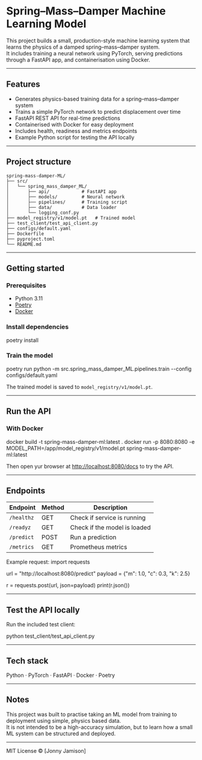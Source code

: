 # Spring–Mass–Damper Machine Learning Model

This project builds a small, production-style machine learning system that learns the physics of a damped spring–mass–damper system.  
It includes training a neural network using PyTorch, serving predictions through a FastAPI app, and containerisation using Docker.

---

## Features
- Generates physics-based training data for a spring–mass–damper system  
- Trains a simple PyTorch network to predict displacement over time  
- FastAPI REST API for real-time predictions  
- Containerised with Docker for easy deployment  
- Includes health, readiness and metrics endpoints  
- Example Python script for testing the API locally  

---

## Project structure
```
spring-mass-damper-ML/
├── src/
│   └── spring_mass_damper_ML/
│       ├── api/            # FastAPI app
│       ├── models/         # Neural network
│       ├── pipelines/      # Training script
│       ├── data/           # Data loader
│       └── logging_conf.py
├── model_registry/v1/model.pt   # Trained model
├── test_client/test_api_client.py
├── configs/default.yaml
├── Dockerfile
├── pyproject.toml
└── README.md
```

---

## Getting started

### Prerequisites
- Python 3.11  
- [Poetry](https://python-poetry.org/)  
- [Docker](https://www.docker.com/)

### Install dependencies
poetry install

### Train the model
poetry run python -m src.spring_mass_damper_ML.pipelines.train --config configs/default.yaml

The trained model is saved to `model_registry/v1/model.pt`.

---

## Run the API

### With Docker
docker build -t spring-mass-damper-ml:latest .
docker run -p 8080:8080 -e MODEL_PATH=/app/model_registry/v1/model.pt spring-mass-damper-ml:latest

Then open yur browser at [http://localhost:8080/docs](http://localhost:8080/docs) to try the API.

---

## Endpoints

| Endpoint | Method | Description |
|-----------|--------|-------------|
| `/healthz` | GET | Check if service is running |
| `/readyz` | GET | Check if the model is loaded |
| `/predict` | POST | Run a prediction |
| `/metrics` | GET | Prometheus metrics |

Example request:
import requests

url = "http://localhost:8080/predict"
payload = {"m": 1.0, "c": 0.3, "k": 2.5}

r = requests.post(url, json=payload)
print(r.json())


---

## Test the API locally
Run the included test client:

python test_client/test_api_client.py


---

## Tech stack
Python · PyTorch · FastAPI · Docker · Poetry  

---

## Notes
This project was built to practise taking an ML model from training to deployment using simple, physics based data.  
It is not intended to be a high-accuracy simulation, but to learn how a small ML system can be structured and deployed.

---

MIT License © [Jonny Jamison]
